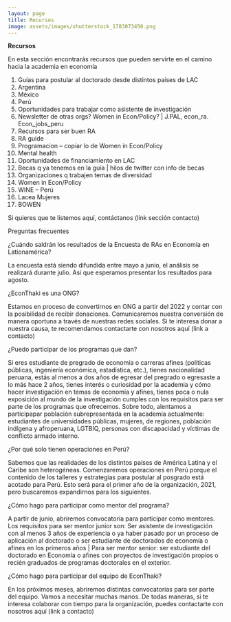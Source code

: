 ```yaml
---
layout: page
title: Recursos
image: assets/images/shutterstock_1783073450.png
---
```



**Recursos**

En esta sección encontrarás recursos que pueden servirte en el camino hacia la academia en economía

1. Guías para postular al doctorado desde distintos países de LAC
  1. Argentina
  2. México
  3. Perú
2. Oportunidades para trabajar como asistente de investigación
  1. Newsletter de otras orgs? Women in Econ/Policy? | J.PAL, econ\_ra. Econ\_jobs\_peru
3. Recursos para ser buen RA
  1. RA guide
  2. Programacion – copiar lo de Women in Econ/Policy
  3. Mental health
4. Oportunidades de financiamiento en LAC
  1. Becas q ya tenemos en la guía | hilos de twitter con info de becas
5. Organizaciones q trabajen temas de diversidad
  1. Women in Econ/Policy
  2. WINE – Perú
  3. Lacea Mujeres
  4. BOWEN

Si quieres que te listemos aquí, contáctanos (línk sección contacto)

Preguntas frecuentes

¿Cuándo saldrán los resultados de la Encuesta de RAs en Economía en Lationamérica?

La encuesta está siendo difundida entre mayo a junio, el análisis se realizará durante julio. Así que esperamos presentar los resultados para agosto.

¿EconThaki es una ONG?

Estamos en proceso de convertirnos en ONG a partir del 2022 y contar con la posibilidad de recibir donaciones. Comunicaremos nuestra conversión de manera oportuna a través de nuestras redes sociales. Si te interesa donar a nuestra causa, te recomendamos contactarte con nosotros aquí (link a contacto)

¿Puedo participar de los programas que dan?

Si eres estudiante de pregrado de economía o carreras afines (políticas públicas, ingeniería económica, estadística, etc.), tienes nacionalidad peruana, estás al menos a dos años de egresar del pregrado o egresaste a lo más hace 2 años, tienes interés o curiosidad por la academia y cómo hacer investigación en temas de economía y afines, tienes poca o nula exposición al mundo de la investigación cumples con los requisitos para ser parte de los programas que ofrecemos. Sobre todo, alentamos a participapar población subrepresentada en la academia actualmente: estudiantes de universidades públicas, mujeres, de regiones, población indígena y afroperuana, LGTBIQ, personas con discapacidad y víctimas de conflicto armado interno.

¿Por qué solo tienen operaciones en Perú?

Sabemos que las realidades de los distintos países de América Latina y el Caribe son heterogéneas. Comenzaremos operaciones en Perú porque el contenido de los talleres y estrategias para postular al posgrado está acotado para Perú. Esto será para el primer año de la organización, 2021, pero buscaremos expandirnos para los siguientes.

¿Cómo hago para participar como mentor del programa?

A partir de junio, abriremos convocatoria para participar como mentores. Los requisitos para ser mentor junior son: Ser asistente de investigación con al menos 3 años de experiencia o ya haber pasado por un proceso de aplicación al doctorado o ser estudiante de doctorados de economía o afines en los primeros años | Para ser mentor senior: ser estudiante del doctorado en Economía o afines con proyectos de investigación propios o recién graduados de programas doctorales en el exterior.

¿Cómo hago para participar del equipo de EconThaki?

En los próximos meses, abriremos distintas convocatorias para ser parte del equipo. Vamos a necesitar muchas manos. De todas maneras, si te interesa colaborar con tiempo para la organización, puedes contactarte con nosotros aquí (link a contacto)
